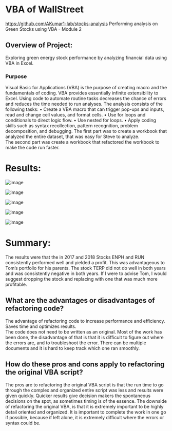 # VBA of WallStreet
https://github.com/AKumar1-lab/stocks-analysis
Performing analysis on Green Stocks using VBA - Module 2
## Overview of Project: 
Exploring green energy stock performance by analyzing financial data using VBA in Excel.
### Purpose
Visual Basic for Applications (VBA) is the purpose of creating macro and the fundamentals of coding. VBA provides essentially infinite extensibility to Excel. Using code to automate routine tasks decreases the chance of errors and reduces the time needed to run analyses.
 The analysis consists of the following tasks:
  •	Create a VBA macro that can trigger pop-ups and inputs, read and change cell values, and format cells.
  •	Use for loops and conditionals to direct logic flow.
  •	Use nested for loops.
  •	Apply coding skills such as syntax recollection, pattern recognition, problem decomposition, and debugging.
The first part was to create a workbook that analyzed the entire dataset, that was easy for Steve to analyze.  
The second part was create a workbook that refactored the workbook to make the code run faster.
# Results: 
 
![image](https://user-images.githubusercontent.com/85860367/124421977-66959f00-dd17-11eb-91cd-be2e6118edb9.png)

![image](https://user-images.githubusercontent.com/85860367/124422018-76ad7e80-dd17-11eb-9136-9bac9665df3a.png)

![image](https://user-images.githubusercontent.com/85860367/124422061-8af17b80-dd17-11eb-948a-0f2eaf5ecbe0.png)

![image](https://user-images.githubusercontent.com/85860367/124422091-980e6a80-dd17-11eb-94ae-9bc03b2360a6.png)

![image](https://user-images.githubusercontent.com/85860367/124422449-27b41900-dd18-11eb-8c5e-9745bb311b85.png)

# Summary: 
The results were that the in 2017 and 2018 Stocks ENPH and RUN consistently performed well and yielded a profit. This was advantageous to Tom’s portfolio for his parents.  The stock TERP did not do well in both years and was consistently negative in both years.  If I were to advise Tom, I would suggest dropping the stock and replacing with one that was much more profitable.
## What are the advantages or disadvantages of refactoring code?
The advantage of refactoring code to increase performance and efficiency. Saves time and optimizes results.  
The code does not need to be written as an original.  Most of the work has been done, the disadvantage of that is that it is difficult to figure out where the errors are, and to troubleshoot the error.  There can be multiple documents and it is hard to keep track which one ran smoothly.  
## How do these pros and cons apply to refactoring the original VBA script?
The pros are to refactoring the original VBA script is that the run time to go through the complex and organized entire script was less and results were given quickly.  Quicker results give decision makers the spontaneous decisions on the spot, as sometimes timing is of the essence.
The downside of refactoring the original VBA, is that it is extremely important to be highly detail oriented and organized.  It is important to complete the work in one go if possible, because if left alone, it is extremely difficult where the errors or syntax could be.
